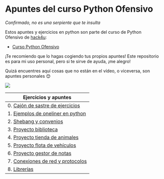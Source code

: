# Apuntes del curso Python Ofensivo

_Confirmado, no es una serpiente que te insulta_

Estos apuntes y ejercicios en python son parte del curso de Python Ofensivo de [hack4u](https://hack4u.io):
- [Curso Python Ofensivo](https://hack4u.io/cursos/python-ofensivo/)

¡Te recomiendo que lo hagas cogiendo tus propios apuntes! Este repositorio es para mi uso personal, pero si te sirve de ayuda, ¡me alegro!

Quizá encuentres aquí cosas que no están en el vídeo, o viceversa, son apuntes personales 😊

![](https://c.tenor.com/-SV9TjUGabMAAAAC/hacker-python.gif)

| Ejercicios y apuntes                                                 |
| -------------------------------------------------------------------- |
| 0. [Cajón de sastre de ejercicios](./00_cajon_sastre)                |
| 1. [Ejemplos de oneliner en python](./01_oneliner/README.md)         |
| 2. [Shebang y convenios](./02_shebang_convenios/README.md)           |
| 3. [Proyecto biblioteca](./03_proyecto_biblioteca/)                  |
| 4. [Proyecto tienda de animales](./04_proyecto_tienda_animales/)     |
| 5. [Proyecto flota de vehículos](./05_proyecto_flota_vehiculos/)     |
| 6. [Proyecto gestor de notas](./06_proyecto_gestor_notas/)           |
| 7. [Conexiones de red y protocolos](./07_conexiones_red_protocolos/) |
| 8. [Librerías](./08_librerias/)                                      |

